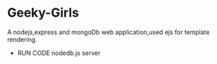 # Geeky-Girls
A nodejs,express and mongoDb web application,used ejs for template rendering.

* RUN CODE nodedb.js server

